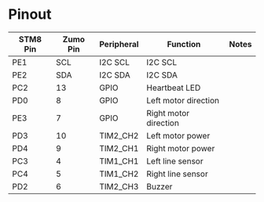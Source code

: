 # Pinout

| STM8 Pin | Zumo Pin | Peripheral | Function              | Notes |
|----------|----------|------------|-----------------------|-------|
| PE1      | SCL      | I2C SCL    | I2C SCL               |       |
| PE2      | SDA      | I2C SDA    | I2C SDA               |       |
| PC2      | 13       | GPIO       | Heartbeat LED         |       |
| PD0      | 8        | GPIO       | Left motor direction  |       |
| PE3      | 7        | GPIO       | Right motor direction |       |
| PD3      | 10       | TIM2_CH2   | Left motor power      |       |
| PD4      | 9        | TIM2_CH1   | Right motor power     |       |
| PC3      | 4        | TIM1_CH1   | Left line sensor      |       |
| PC4      | 5        | TIM1_CH2   | Right line sensor     |       |
| PD2      | 6        | TIM2_CH3   | Buzzer                |       |
